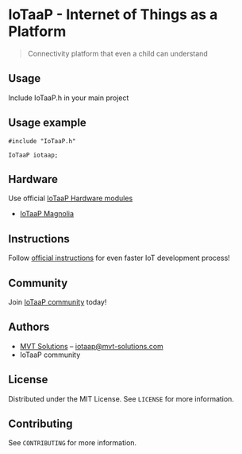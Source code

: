 # IoTaaP - Internet of Things as a Platform
> Connectivity platform that even a child can understand

## Usage

Include IoTaaP.h in your main project

## Usage example

```
#include "IoTaaP.h"

IoTaaP iotaap;
```

## Hardware

Use official [IoTaaP Hardware modules](https://iotaap.mvt-solutions.com/)

* [IoTaaP Magnolia](https://iotaap.mvt-solutions.com/platform/)

## Instructions

Follow [official instructions](https://iotaap.mvt-solutions.com/build/) for even faster IoT development process!

## Community

Join [IoTaaP community](https://iotaap.com/) today!

## Authors

* [MVT Solutions](https://www.mvt-solutions.com) – iotaap@mvt-solutions.com
* IoTaaP community

## License

Distributed under the MIT License. See ``LICENSE`` for more information.

## Contributing

See ``CONTRIBUTING`` for more information.